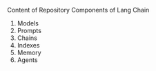 Content of Repository
Components of Lang Chain
1. Models
2. Prompts
3. Chains
4. Indexes
5. Memory
6. Agents
